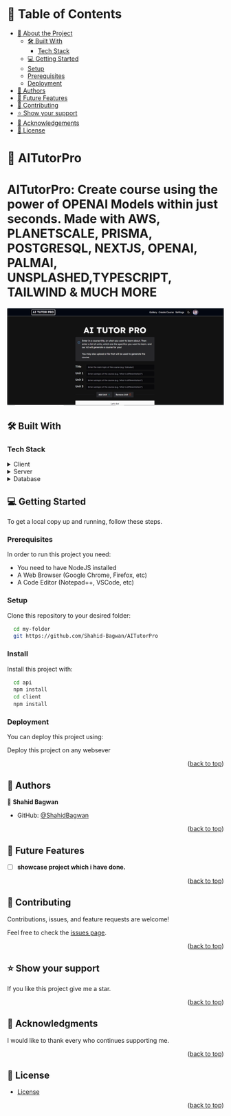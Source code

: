 <a name="readme-top"></a>

# 📗 Table of Contents

- [📖 About the Project](#about-project)
  - [🛠 Built With](#built-with)
    - [Tech Stack](#tech-stack)
  - [💻 Getting Started](#getting-started)
  - [Setup](#setup)
  - [Prerequisites](#prerequisites)
  - [Deployment](#deployment)
- [👥 Authors](#authors)
- [🔭 Future Features](#future-features)
- [🤝 Contributing](#contributing)
- [⭐️ Show your support](#support)
- [🙏 Acknowledgements](#acknowledgements)
- [📝 License](#license)

<!-- PROJECT DESCRIPTION -->

# 📖 AITutorPro <a name="about-project"></a>

# AITutorPro: Create course using the power of OPENAI Models within just seconds. Made with AWS, PLANETSCALE, PRISMA, POSTGRESQL, NEXTJS, OPENAI, PALMAI, UNSPLASHED,TYPESCRIPT, TAILWIND & MUCH MORE

<a href="https://real-estate-frontend-lyart.vercel.app/"><img src="./aitutorpro.gif" /></a>

## 🛠 Built With <a name="built-with"></a>

### Tech Stack <a name="tech-stack"></a>

<details>
  <summary>Client</summary>
  <ul>
    <li><a href="https://developer.mozilla.org/en-US/docs/Web/HTML">Next</a></li>
    <li><a href="https://developer.mozilla.org/en-US/docs/Web/HTML">Tailwind</a></li>
    <li><a href="https://developer.mozilla.org/en-US/docs/Web/HTML">Typescript</a></li>
    <li><a href="https://developer.mozilla.org/en-US/docs/Web/HTML">NextAuth</a></li>
  </ul>
</details>

<details>
  <summary>Server</summary>
  <ul>
    <li>PlanetScale</li>
    <li>GCP</li>
  </ul>
</details>

<details>
<summary>Database</summary>
  <ul>
    <li>PostgrSQL</li>
    <li>Prisma</li>
  </ul>
</details>

<!-- Features -->

<!-- LIVE DEMO -->

## 💻 Getting Started <a name="getting-started"></a>

To get a local copy up and running, follow these steps.

### Prerequisites

In order to run this project you need:

- You need to have NodeJS installed
- A Web Browser (Google Chrome, Firefox, etc)
- A Code Editor (Notepad++, VSCode, etc)

### Setup

Clone this repository to your desired folder:

```sh
  cd my-folder
  git https://github.com/Shahid-Bagwan/AITutorPro
```

### Install

Install this project with:

```sh
  cd api
  npm install
  cd client
  npm install
```

### Deployment

You can deploy this project using:

Deploy this project on any websever

<p align="right">(<a href="#readme-top">back to top</a>)</p>

## 👥 Authors <a name="authors"></a>

👤 **Shahid Bagwan**

- GitHub: [@ShahidBagwan](https://github.com/Shahid-Bagwan)

<p align="right">(<a href="#readme-top">back to top</a>)</p>

## 🔭 Future Features <a name="future-features"></a>

- [ ] **showcase project which i have done.**

<p align="right">(<a href="#readme-top">back to top</a>)</p>

## 🤝 Contributing <a name="contributing"></a>

Contributions, issues, and feature requests are welcome!

Feel free to check the [issues page](https://github.com/Shahid-Bagwan/AITutorPro/issues).

<p align="right">(<a href="#readme-top">back to top</a>)</p>

## ⭐️ Show your support <a name="support"></a>

If you like this project give me a star.

<p align="right">(<a href="#readme-top">back to top</a>)</p>

## 🙏 Acknowledgments <a name="acknowledgements"></a>

I would like to thank every who continues supporting me.

<p align="right">(<a href="#readme-top">back to top</a>)</p>

## 📝 License <a name="license"></a>

- [License](./LICENSE)

<p align="right">(<a href="#readme-top">back to top</a>)</p>
